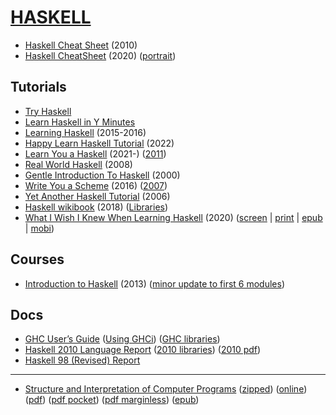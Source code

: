 # [HASKELL](https://www.haskell.org/)


* [Haskell Cheat Sheet](http://cheatsheet.codeslower.com/CheatSheet.pdf) (2010)
* [Haskell CheatSheet](http://alhassy.com/HaskellCheatSheet/CheatSheet.pdf) (2020) ([portrait](http://alhassy.com/HaskellCheatSheet/CheatSheet_Portrait.pdf))


Tutorials
---------

* [Try Haskell](https://tryhaskell.org/)
* [Learn Haskell in Y Minutes](https://learnxinyminutes.com/haskell/)
* [Learning Haskell](http://learn.hfm.io/) (2015-2016)
* [Happy Learn Haskell Tutorial](https://www.happylearnhaskelltutorial.com/contents.html) (2022)
* [Learn You a Haskell](https://learnyouahaskell.github.io/chapters.html) (2021-) ([2011](https://learnyouahaskell.com/chapters))
* [Real World Haskell](https://book.realworldhaskell.org/read/) (2008)
* [Gentle Introduction To Haskell](https://www.haskell.org/tutorial/) (2000)
* [Write You a Scheme](https://wespiser.com/writings/wyas/home.html) (2016) ([2007](https://en.wikibooks.org/wiki/Write_Yourself_a_Scheme_in_48_Hours))
* [Yet Another Haskell Tutorial](https://en.wikibooks.org/wiki/Yet_Another_Haskell_Tutorial) (2006)
* [Haskell wikibook](https://en.wikibooks.org/wiki/Haskell) (2018) ([Libraries](https://en.wikibooks.org/wiki/Haskell/Libraries))
* [What I Wish I Knew When Learning Haskell](http://web.archive.org/web/20220121165506id_/http://dev.stephendiehl.com/hask/index.html) (2020) ([screen](http://web.archive.org/web/20220508050233id_/http://dev.stephendiehl.com/hask/tutorial.pdf) | [print](http://web.archive.org/web/20211124023201id_/http://dev.stephendiehl.com/hask/tutorial_print.pdf) | [epub](http://web.archive.org/web/20220401033642id_/http://dev.stephendiehl.com/hask/tutorial.epub) | [mobi](http://web.archive.org/web/20220401033642id_/http://dev.stephendiehl.com/hask/tutorial.mobi))


Courses
-------

* [Introduction to Haskell](https://www.seas.upenn.edu/~cis1940/spring13/lectures.html) (2013) ([minor update to first 6 modules](https://www.schoolofhaskell.com/user/byorgey/introduction-to-haskell))


Docs
----

* [GHC User’s Guide](https://downloads.haskell.org/ghc/latest/docs/users_guide/) ([Using GHCi](https://downloads.haskell.org/ghc/latest/docs/users_guide/ghci.html)) ([GHC libraries](https://downloads.haskell.org/ghc/latest/docs/libraries/index.html))
* [Haskell 2010 Language Report](https://www.haskell.org/onlinereport/haskell2010/haskell.html) ([2010 libraries](https://www.haskell.org/onlinereport/haskell2010/haskellpa2.html)) ([2010 pdf](https://www.haskell.org/definition/haskell2010.pdf))
* [Haskell 98 (Revised) Report](https://www.haskell.org/definition/haskell98-report.pdf)

---

* [Structure and Interpretation of Computer Programs](https://mitp-content-server.mit.edu/books/content/sectbyfn/books_pres_0/6515/sicp.zip/index.html) ([zipped](https://mitp-content-server.mit.edu/books/content/sectbyfn/books_pres_0/6515/sicp.zip)) ([online](https://sarabander.github.io/sicp/)) ([pdf](https://web.mit.edu/6.001/6.037/sicp.pdf)) ([pdf pocket](https://sicpebook.wordpress.com/wp-content/uploads/2012/11/sicp-pocket.pdf)) ([pdf marginless](https://sicpebook.wordpress.com/wp-content/uploads/2012/11/sicp-marginless.pdf)) ([epub](https://github.com/sarabander/sicp-epub/raw/refs/heads/master/sicp.epub))
